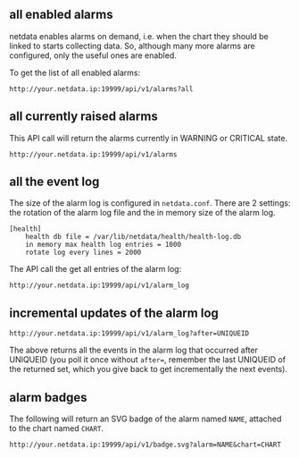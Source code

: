 
## all enabled alarms

netdata enables alarms on demand, i.e. when the chart they should be linked to starts collecting data. So, although many more alarms are configured, only the useful ones are enabled.

To get the list of all enabled alarms:

`http://your.netdata.ip:19999/api/v1/alarms?all`

## all currently raised alarms

This API call will return the alarms currently in WARNING or CRITICAL state.

`http://your.netdata.ip:19999/api/v1/alarms`

## all the event log

The size of the alarm log is configured in `netdata.conf`. There are 2 settings: the rotation of the alarm log file and the in memory size of the alarm log.

```
[health]
	health db file = /var/lib/netdata/health/health-log.db
	in memory max health log entries = 1000
	rotate log every lines = 2000
```

The API call the get all entries of the alarm log:

`http://your.netdata.ip:19999/api/v1/alarm_log`

## incremental updates of the alarm log

`http://your.netdata.ip:19999/api/v1/alarm_log?after=UNIQUEID`

The above returns all the events in the alarm log that occurred after UNIQUEID (you poll it once without `after=`, remember the last UNIQUEID of the returned set, which you give back to get incrementally the next events).

## alarm badges

The following will return an SVG badge of the alarm named `NAME`, attached to the chart named `CHART`.

`http://your.netdata.ip:19999/api/v1/badge.svg?alarm=NAME&chart=CHART`

